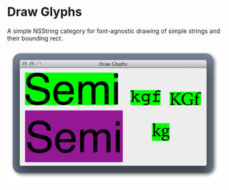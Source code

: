 Draw Glyphs
==========

A simple NSString category for font-agnostic drawing of simple strings and their bounding rect.

![Screenshot](/images/screenshot.png)
